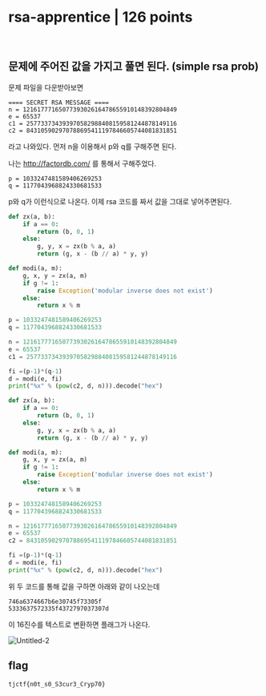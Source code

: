 # rsa-apprentice | 126 points

<br>

## 문제에 주어진 값을 가지고 풀면 된다. (simple rsa prob)
문제 파일을 다운받아보면 
```
==== SECRET RSA MESSAGE ====
n = 1216177716507739302616478655910148392804849
e = 65537
c1 = 257733734393970582988408159581244878149116
c2 = 843105902970788695411197846605744081831851
```
라고 나와있다. 먼저 n을 이용해서 p와 q를 구해주면 된다.

나는 http://factordb.com/ 를 통해서 구해주었다.
```
p = 1033247481589406269253
q = 1177043968824330681533
```
p와 q가 이런식으로 나온다. 이제 rsa 코드를 짜서 값을 그대로 넣어주면된다.
``` python
def zx(a, b):
    if a == 0:
        return (b, 0, 1)
    else:
        g, y, x = zx(b % a, a)
        return (g, x - (b // a) * y, y)

def modi(a, m):
    g, x, y = zx(a, m)
    if g != 1:
        raise Exception('modular inverse does not exist')
    else:
        return x % m

p = 1033247481589406269253
q = 1177043968824330681533

n = 1216177716507739302616478655910148392804849
e = 65537
c1 = 257733734393970582988408159581244878149116

fi =(p-1)*(q-1)
d = modi(e, fi)
print("%x" % (pow(c2, d, n))).decode("hex")
```

``` python
def zx(a, b):
    if a == 0:
        return (b, 0, 1)
    else:
        g, y, x = zx(b % a, a)
        return (g, x - (b // a) * y, y)

def modi(a, m):
    g, x, y = zx(a, m)
    if g != 1:
        raise Exception('modular inverse does not exist')
    else:
        return x % m

p = 1033247481589406269253
q = 1177043968824330681533

n = 1216177716507739302616478655910148392804849
e = 65537
c2 = 843105902970788695411197846605744081831851

fi =(p-1)*(q-1)
d = modi(e, fi)
print("%x" % (pow(c2, d, n))).decode("hex")
```

위 두 코드를 통해 값을 구하면 아래와 같이 나오는데
``` 
746a6374667b6e30745f73305f
5333637572335f4372797037307d
```
이 16진수를 텍스트로 변환하면 플래그가 나온다.

![Untitled-2](https://user-images.githubusercontent.com/87555811/169009865-cfdac9d3-a38e-444b-a7fe-8625957476f2.png)

## flag
```
tjctf{n0t_s0_S3cur3_Cryp70}
```

